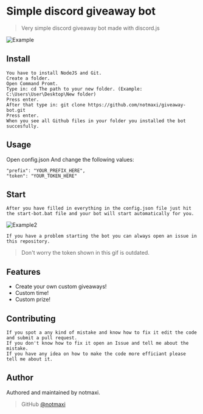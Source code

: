 # Simple discord giveaway bot
> Very simple discord giveaway bot made with discord.js

![Example](https://i.imgur.com/SITnxLT.png)

## Install

```
You have to install NodeJS and Git.
Create a folder.
Open Command Promt.
Type in: cd The path to your new folder. (Example: C:\Users\User\Desktop\New folder)
Press enter.
After that type in: git clone https://github.com/notmaxi/giveaway-bot.git
Press enter.
When you see all Github files in your folder you installed the bot succesfully.
```

## Usage

Open config.json
And change the following values:

```
"prefix": "YOUR_PREFIX_HERE",
"token": "YOUR_TOKEN_HERE"
```

## Start

`After you have filled in everything in the config.json file just hit the start-bot.bat file and your bot will start automatically for you.`

![Example2](https://i.imgur.com/Yeu5CXZ.gif)

```
If you have a problem starting the bot you can always open an issue in this repository.
```
> Don't worry the token shown in this gif is outdated.

## Features

* Create your own custom giveaways!
* Custom time!
* Custom prize!

## Contributing

```
If you spot a any kind of mistake and know how to fix it edit the code and submit a pull request.
If you don't know how to fix it open an Issue and tell me about the mistake.
If you have any idea on how to make the code more efficiant please tell me about it.
```

## Author

Authored and maintained by notmaxi.

> GitHub [@notmaxi](https://github.com/notmaxi)
